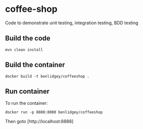 # coffee-shop
Code to demonstrate unit testing, integration testing, BDD testing

## Build the code

`mvn clean install`

## Build the container

`docker build -t benlidgey/coffeeshop .`

## Run container

To run the container:

`docker run -p 8888:8080 benlidgey/coffeeshop`

Then goto [http://localhost:8888]
